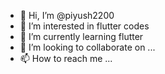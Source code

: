 - 👋 Hi, I’m @piyush2200
- 👀 I’m interested in flutter codes
- 🌱 I’m currently learning flutter 
- 💞️ I’m looking to collaborate on ...
- 📫 How to reach me ...

<!---
piyush2200/piyush2200 is a ✨ special ✨ repository because its `README.md` (this file) appears on your GitHub profile.
You can click the Preview link to take a look at your changes.
--->
